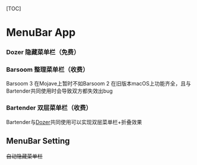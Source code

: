 [TOC]

# MenuBar App

### Dozer 隐藏菜单栏（免费）

<span id="dozer"></span>















































### Barsoom 整理菜单栏（收费）

Barsoom 3 在Mojave上暂时不如Barsoom 2 在旧版本macOS上功能齐全，且与Bartender共同使用时会导致双方都失效出bug

### Bartender 双层菜单栏（收费）

Bartender与[Dozer](#dozer)共同使用可以实现双层菜单栏+折叠效果

## MenuBar Setting

~~自动隐藏菜单栏~~

